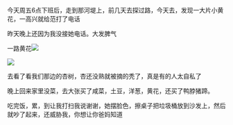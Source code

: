 今天周五6点下班后，走到那河堤上，前几天去探过路，今天去，发现一大片小黄花，一高兴就给范打了电话

昨天晚上还因为我没接她电话。大发脾气

一路黄花![](http://upload-images.jianshu.io/upload_images/6904315-3ae5c9c87b47a046.jpg?imageMogr2/auto-orient/strip%7CimageView2/2/w/1080/q/50)

![](http://upload-images.jianshu.io/upload_images/6904315-1fb8adc92c927ab7.jpg?imageMogr2/auto-orient/strip%7CimageView2/2/w/1080/q/50)

去看了看我们那边的杏树，杏还没熟就被摘的秃了，真是有的人太自私了


晚上回来家里没菜，去大张买了咸菜，土豆，洋葱，黄花，还买了鸭脖猪蹄。

吃完饭，累，到让我打扫我说谢谢，她摆脸色，擦桌子把垃圾桶放到沙发上，然后就吵了起来，还威胁我，你想让你爸妈知道
